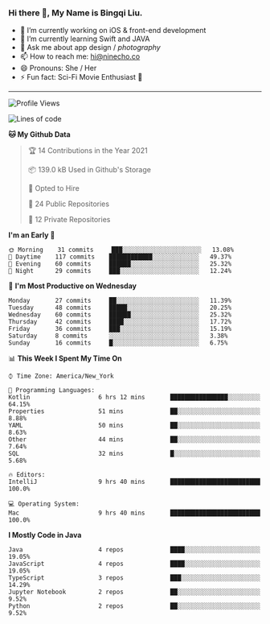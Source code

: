 ### Hi there 👋, My Name is Bingqi Liu.

- 🔭 I’m currently working on iOS & front-end development
- 🌱 I’m currently learning Swift and JAVA
- 💬 Ask me about app design / *photography*
- 📫 How to reach me: hi@ninecho.co
- 😄 Pronouns: She / Her
- ⚡ Fun fact: Sci-Fi Movie Enthusiast 🚀

---

<!--START_SECTION:waka-->
![Profile Views](http://img.shields.io/badge/Profile%20Views-3-blue)

![Lines of code](https://img.shields.io/badge/From%20Hello%20World%20I%27ve%20Written-3.0%20million%20lines%20of%20code-blue)

**🐱 My Github Data** 

> 🏆 14 Contributions in the Year 2021
 > 
> 📦 139.0 kB Used in Github's Storage 
 > 
> 💼 Opted to Hire
 > 
> 📜 24 Public Repositories 
 > 
> 🔑 12 Private Repositories  
 > 
**I'm an Early 🐤** 

```text
🌞 Morning    31 commits     ███░░░░░░░░░░░░░░░░░░░░░░   13.08% 
🌆 Daytime    117 commits    ████████████░░░░░░░░░░░░░   49.37% 
🌃 Evening    60 commits     ██████░░░░░░░░░░░░░░░░░░░   25.32% 
🌙 Night      29 commits     ███░░░░░░░░░░░░░░░░░░░░░░   12.24%

```
📅 **I'm Most Productive on Wednesday** 

```text
Monday       27 commits     ██░░░░░░░░░░░░░░░░░░░░░░░   11.39% 
Tuesday      48 commits     █████░░░░░░░░░░░░░░░░░░░░   20.25% 
Wednesday    60 commits     ██████░░░░░░░░░░░░░░░░░░░   25.32% 
Thursday     42 commits     ████░░░░░░░░░░░░░░░░░░░░░   17.72% 
Friday       36 commits     ███░░░░░░░░░░░░░░░░░░░░░░   15.19% 
Saturday     8 commits      ░░░░░░░░░░░░░░░░░░░░░░░░░   3.38% 
Sunday       16 commits     █░░░░░░░░░░░░░░░░░░░░░░░░   6.75%

```


📊 **This Week I Spent My Time On** 

```text
⌚︎ Time Zone: America/New_York

💬 Programming Languages: 
Kotlin                   6 hrs 12 mins       ████████████████░░░░░░░░░   64.15% 
Properties               51 mins             ██░░░░░░░░░░░░░░░░░░░░░░░   8.88% 
YAML                     50 mins             ██░░░░░░░░░░░░░░░░░░░░░░░   8.63% 
Other                    44 mins             ██░░░░░░░░░░░░░░░░░░░░░░░   7.64% 
SQL                      32 mins             █░░░░░░░░░░░░░░░░░░░░░░░░   5.68%

🔥 Editors: 
IntelliJ                 9 hrs 40 mins       █████████████████████████   100.0%

💻 Operating System: 
Mac                      9 hrs 40 mins       █████████████████████████   100.0%

```

**I Mostly Code in Java** 

```text
Java                     4 repos             ████░░░░░░░░░░░░░░░░░░░░░   19.05% 
JavaScript               4 repos             ████░░░░░░░░░░░░░░░░░░░░░   19.05% 
TypeScript               3 repos             ███░░░░░░░░░░░░░░░░░░░░░░   14.29% 
Jupyter Notebook         2 repos             ██░░░░░░░░░░░░░░░░░░░░░░░   9.52% 
Python                   2 repos             ██░░░░░░░░░░░░░░░░░░░░░░░   9.52%

```



<!--END_SECTION:waka-->
